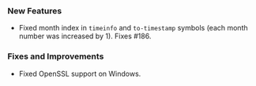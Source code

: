 ### New Features

* Fixed month index in `timeinfo` and `to-timestamp` symbols (each month number was increased by 1). Fixes #186.

### Fixes and Improvements

* Fixed OpenSSL support on Windows.

